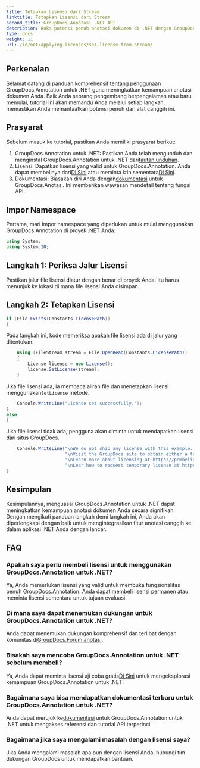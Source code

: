 ```yaml
---
title: Tetapkan Lisensi dari Stream
linktitle: Tetapkan Lisensi dari Stream
second_title: GroupDocs.Annotasi .NET API
description: Buka potensi penuh anotasi dokumen di .NET dengan GroupDocs.Annotation. Ikuti panduan langkah demi langkah kami untuk integrasi yang lancar.
type: docs
weight: 11
url: /id/net/applying-licenses/set-license-from-stream/
---
```

## Perkenalan
Selamat datang di panduan komprehensif tentang penggunaan GroupDocs.Annotation untuk .NET guna meningkatkan kemampuan anotasi dokumen Anda. Baik Anda seorang pengembang berpengalaman atau baru memulai, tutorial ini akan memandu Anda melalui setiap langkah, memastikan Anda memanfaatkan potensi penuh dari alat canggih ini.
## Prasyarat
Sebelum masuk ke tutorial, pastikan Anda memiliki prasyarat berikut:
1.  GroupDocs.Annotation untuk .NET: Pastikan Anda telah mengunduh dan menginstal GroupDocs.Annotation untuk .NET dari[tautan unduhan](https://releases.groupdocs.com/annotation/net/).
2.  Lisensi: Dapatkan lisensi yang valid untuk GroupDocs.Annotation. Anda dapat membelinya dari[Di Sini](https://purchase.groupdocs.com/buy) atau meminta izin sementara[Di Sini](https://purchase.groupdocs.com/temporary-license/).
3.  Dokumentasi: Biasakan diri Anda dengan[dokumentasi](https://reference.groupdocs.com/annotation/net/) untuk GroupDocs.Anotasi. Ini memberikan wawasan mendetail tentang fungsi API.

## Impor Namespace
Pertama, mari impor namespace yang diperlukan untuk mulai menggunakan GroupDocs.Annotation di proyek .NET Anda:
```csharp
using System;
using System.IO;
```

## Langkah 1: Periksa Jalur Lisensi
Pastikan jalur file lisensi diatur dengan benar di proyek Anda. Itu harus menunjuk ke lokasi di mana file lisensi Anda disimpan.
## Langkah 2: Tetapkan Lisensi
```csharp
if (File.Exists(Constants.LicensePath))
{
```
Pada langkah ini, kode memeriksa apakah file lisensi ada di jalur yang ditentukan.
```csharp
    using (FileStream stream = File.OpenRead(Constants.LicensePath))
    {
        License license = new License();
        license.SetLicense(stream);
    }
```
 Jika file lisensi ada, ia membaca aliran file dan menetapkan lisensi menggunakan`SetLicense` metode.
```csharp
    Console.WriteLine("License set successfully.");
}
else
{
```
Jika file lisensi tidak ada, pengguna akan diminta untuk mendapatkan lisensi dari situs GroupDocs.
```csharp
    Console.WriteLine("\nWe do not ship any license with this example. " +
                      "\nVisit the GroupDocs site to obtain either a temporary or permanent license. " +
                      "\nLearn more about licensing at https://pembelian.groupdocs.com/faqs/licensing. " +
                      "\nLear how to request temporary license at https://purchase.groupdocs.com/temporary-license.");
}
```

## Kesimpulan
Kesimpulannya, menguasai GroupDocs.Annotation untuk .NET dapat meningkatkan kemampuan anotasi dokumen Anda secara signifikan. Dengan mengikuti panduan langkah demi langkah ini, Anda akan diperlengkapi dengan baik untuk mengintegrasikan fitur anotasi canggih ke dalam aplikasi .NET Anda dengan lancar.
## FAQ
### Apakah saya perlu membeli lisensi untuk menggunakan GroupDocs.Annotation untuk .NET?
Ya, Anda memerlukan lisensi yang valid untuk membuka fungsionalitas penuh GroupDocs.Annotation. Anda dapat membeli lisensi permanen atau meminta lisensi sementara untuk tujuan evaluasi.
### Di mana saya dapat menemukan dukungan untuk GroupDocs.Annotation untuk .NET?
 Anda dapat menemukan dukungan komprehensif dan terlibat dengan komunitas di[GroupDocs.Forum anotasi](https://forum.groupdocs.com/c/annotation/10).
### Bisakah saya mencoba GroupDocs.Annotation untuk .NET sebelum membeli?
 Ya, Anda dapat meminta lisensi uji coba gratis[Di Sini](https://releases.groupdocs.com/) untuk mengeksplorasi kemampuan GroupDocs.Annotation untuk .NET.
### Bagaimana saya bisa mendapatkan dokumentasi terbaru untuk GroupDocs.Annotation untuk .NET?
 Anda dapat merujuk ke[dokumentasi](https://reference.groupdocs.com/annotation/net/) untuk GroupDocs.Annotation untuk .NET untuk mengakses referensi dan tutorial API terperinci.
### Bagaimana jika saya mengalami masalah dengan lisensi saya?
Jika Anda mengalami masalah apa pun dengan lisensi Anda, hubungi tim dukungan GroupDocs untuk mendapatkan bantuan.